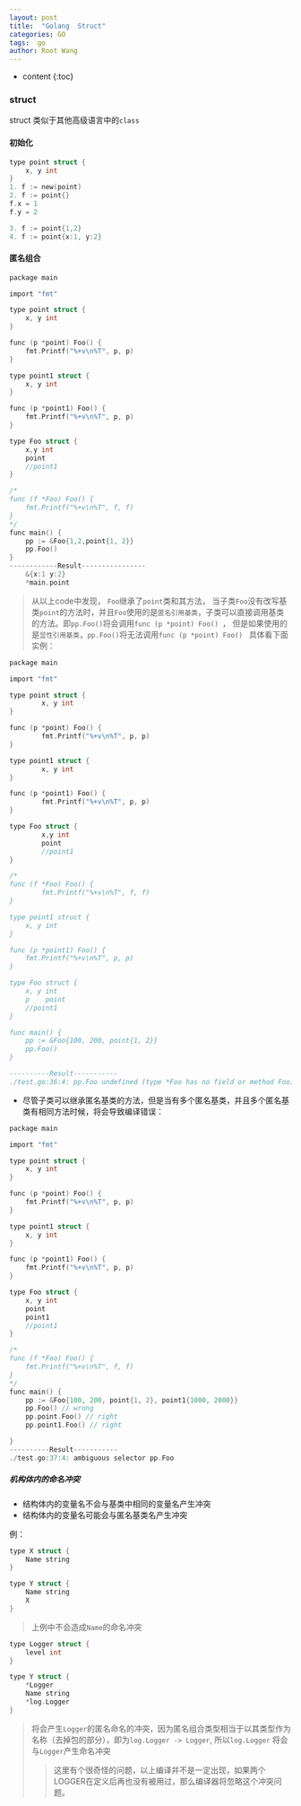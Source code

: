 ```yaml
---
layout: post
title:  "Golang  Struct"
categories: GO
tags:  go
author: Root Wang
---
```


* content
{:toc}

### struct

struct 类似于其他高级语言中的`class`

#### 初始化

```c
type point struct {
	x, y int
}
1. f := new(point) 
2. f := point{}
f.x = 1
f.y = 2

3. f := point{1,2} 
4. f := point{x:1, y:2} 
```

#### 匿名组合
```c
package main

import "fmt"

type point struct {
	x, y int
}

func (p *point) Foo() {
	fmt.Printf("%+v\n%T", p, p)
}

type point1 struct {
	x, y int
}

func (p *point1) Foo() {
	fmt.Printf("%+v\n%T", p, p)
}

type Foo struct {
	x,y int
	point
	//point1
}

/*
func (f *Foo) Foo() {
	fmt.Printf("%+v\n%T", f, f)
}
*/
func main() {
	pp := &Foo{1,2,point{1, 2}}
	pp.Foo()
}
------------Result----------------
	&{x:1 y:2}
	*main.point
```
> 从以上code中发现， `Foo`继承了`point`类和其方法， 当子类`Foo`没有改写基类`point`的方法时，并且`Foo`使用的是`匿名引用基类`，子类可以直接调用基类的方法。即`pp.Foo()`将会调用`func (p *point) Foo() `， 
> 但是如果使用的是`显性引用基类`，`pp.Foo()`将无法调用`func (p *point) Foo() ` 具体看下面实例：
```c
package main

import "fmt"

type point struct {
        x, y int
}

func (p *point) Foo() {
        fmt.Printf("%+v\n%T", p, p)
}

type point1 struct {
        x, y int
}

func (p *point1) Foo() {
        fmt.Printf("%+v\n%T", p, p)
}

type Foo struct {
        x,y int
        point
        //point1
}

/*
func (f *Foo) Foo() {
        fmt.Printf("%+v\n%T", f, f)
}

type point1 struct {
	x, y int
}

func (p *point1) Foo() {
	fmt.Printf("%+v\n%T", p, p)
}

type Foo struct {
	x, y int
	p    point
	//point1
}

func main() {
	pp := &Foo{100, 200, point{1, 2}}
	pp.Foo()
}

----------Result-----------
./test.go:36:4: pp.Foo undefined (type *Foo has no field or method Foo)
```

* 尽管子类可以继承匿名基类的方法，但是当有多个匿名基类，并且多个匿名基类有相同方法时候，将会导致编译错误：
```c
package main

import "fmt"

type point struct {
	x, y int
}

func (p *point) Foo() {
	fmt.Printf("%+v\n%T", p, p)
}

type point1 struct {
	x, y int
}

func (p *point1) Foo() {
	fmt.Printf("%+v\n%T", p, p)
}

type Foo struct {
	x, y int
	point
	point1
	//point1
}

/*
func (f *Foo) Foo() {
	fmt.Printf("%+v\n%T", f, f)
}
*/
func main() {
	pp := &Foo{100, 200, point{1, 2}, point1{1000, 2000}}
	pp.Foo() // wrong
	pp.point.Foo() // right
	pp.point1.Foo() // right

}
----------Result-----------
./test.go:37:4: ambiguous selector pp.Foo
```

##### 机构体内的命名冲突
* 结构体内的变量名不会与基类中相同的变量名产生冲突
* 结构体内的变量名可能会与匿名基类名产生冲突

例：
```c
type X struct {
	Name string
}

type Y struct {
	Name string
	X
}
```
> 上例中不会造成`Name`的命名冲突


```c
type Logger struct {
	level int
}

type Y struct {
	*Logger
	Name string
	*log.Logger
}

``` 
> 将会产生`Logger`的匿名命名的冲突，因为匿名组合类型相当于以其类型作为名称（去掉包的部分），即为`log.Logger -> Logger`, 所以`log.Logger` 将会与`Logger`产生命名冲突
> > 这里有个很奇怪的问题，以上编译并不是一定出现，如果两个LOGGER在定义后再也没有被用过，那么编译器将忽略这个冲突问题。
